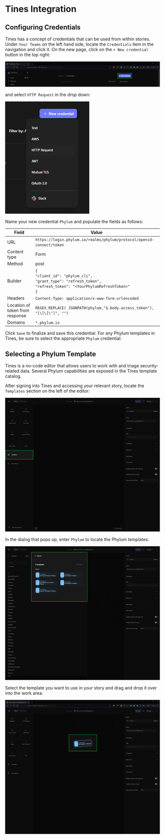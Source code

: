 # Tines Integration

## Configuring Credentials

Tines has a concept of credentials that can be used from within stories. Under `Your Teams` on the left hand side, locate the `Credentials` item in the navigation and click it. On the new page, click on the `+ New credential` button in the top right:

![Tines new credential button](../../assets/tines/new_cred.png)

and select `HTTP Request` in the drop down:

![Tines new credential dropdown menu](../../assets/tines/new_cred_dropdown.png)

Name your new credential `Phylum` and populate the fields as follows:

| Field | Value |
| ----- | ----- |
| URL | `https://login.phylum.io/realms/phylum/protocol/openid-connect/token` |
| Content type | Form |
| Method | post |
| Builder | `{` <br>`"client_id": "phylum_cli",` <br>`"grant_type": "refresh_token",` <br>`"refresh_token": "<YourPhylumRefreshToken>"` <br>`}` |
| Headers | `Content-Type: application/x-www-form-urlencoded`  |
| Location of token from response | `REGEX_REPLACE( JSONPATH(phylum,"$.body.access_token"), "[\[\]\"]", "")` |
| Domains | `*.phylum.io` |

Click `Save` to finalize and save this credential. For any Phylum templates in Tines, be sure to select the appropriate `Phylum` credential.

## Selecting a Phylum Template

Tines is a no-code editor that allows users to work with and triage security-related data. Several Phylum capabilities are exposed in the Tines template catalog.

After signing into Tines and accessing your relevant story, locate the `Templates` section on the left of the editor:

![Tines templates section location](../../assets/tines/templates_location.png)

In the dialog that pops up, enter `Phylum` to locate the Phylum templates:

![Tines templates for Phylum](../../assets/tines/phylum_templates.png)

Select the template you want to use in your story and drag and drop it over into the work area:

![Add the Phylum template](../../assets/tines/add_phylum_template.png)
